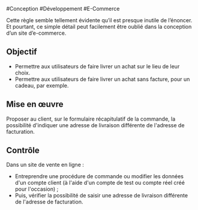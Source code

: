 
#Conception #Développement #E-Commerce

Cette règle semble tellement évidente qu’il est presque inutile de l’énoncer. Et pourtant, ce simple détail peut facilement être oublié dans la conception d’un site d’e-commerce.

Objectif
--------

*   Permettre aux utilisateurs de faire livrer un achat sur le lieu de leur choix.
*   Permettre aux utilisateurs de faire livrer un achat sans facture, pour un cadeau, par exemple.

Mise en œuvre
-------------

Proposer au client, sur le formulaire récapitulatif de la commande, la possibilité d'indiquer une adresse de livraison différente de l'adresse de facturation.

Contrôle
--------

Dans un site de vente en ligne :

*   Entreprendre une procédure de commande ou modifier les données d'un compte client (à l'aide d'un compte de test ou compte réel créé pour l'occasion) ;
*   Puis, vérifier la possibilité de saisir une adresse de livraison différente de l'adresse de facturation.
